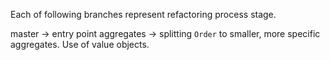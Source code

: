 Each of following branches represent refactoring process stage.

master -> entry point
aggregates -> splitting `Order` to smaller, more specific aggregates. Use of value objects.